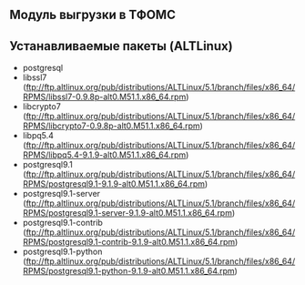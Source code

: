Модуль выгрузки в ТФОМС
----------

Устанавливаемые пакеты (ALTLinux)
-------

* postgresql 
 * libssl7 (ftp://ftp.altlinux.org/pub/distributions/ALTLinux/5.1/branch/files/x86_64/RPMS/libssl7-0.9.8p-alt0.M51.1.x86_64.rpm)
 * libcrypto7 (ftp://ftp.altlinux.org/pub/distributions/ALTLinux/5.1/branch/files/x86_64/RPMS/libcrypto7-0.9.8p-alt0.M51.1.x86_64.rpm)
 * libpq5.4 (ftp://ftp.altlinux.org/pub/distributions/ALTLinux/5.1/branch/files/x86_64/RPMS/libpq5.4-9.1.9-alt0.M51.1.x86_64.rpm)
 * postgresql9.1 (ftp://ftp.altlinux.org/pub/distributions/ALTLinux/5.1/branch/files/x86_64/RPMS/postgresql9.1-9.1.9-alt0.M51.1.x86_64.rpm)
 * postgresql9.1-server (ftp://ftp.altlinux.org/pub/distributions/ALTLinux/5.1/branch/files/x86_64/RPMS/postgresql9.1-server-9.1.9-alt0.M51.1.x86_64.rpm)
 * postgresql9.1-contrib (ftp://ftp.altlinux.org/pub/distributions/ALTLinux/5.1/branch/files/x86_64/RPMS/postgresql9.1-contrib-9.1.9-alt0.M51.1.x86_64.rpm)
 * postgresql9.1-python (ftp://ftp.altlinux.org/pub/distributions/ALTLinux/5.1/branch/files/x86_64/RPMS/postgresql9.1-python-9.1.9-alt0.M51.1.x86_64.rpm)
 
